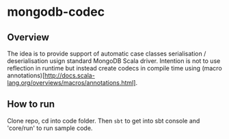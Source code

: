 # mongodb-codec

## Overview
The idea is to provide support of automatic case classes serialisation / deserialisation usign standard MongoDB Scala driver. Intention is not to use reflection in runtime but instead create codecs in compile time using (macro annotations)[http://docs.scala-lang.org/overviews/macros/annotations.html]. 

## How to run
Clone repo, cd into code folder. Then `sbt` to get into sbt console and 'core/run' to run sample code.
